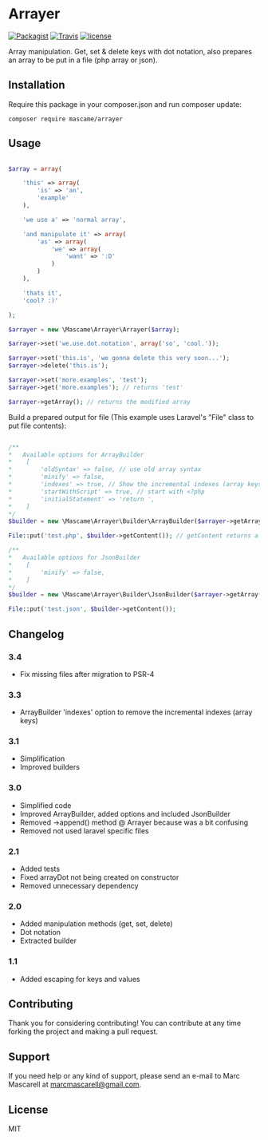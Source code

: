 Arrayer
=========

[![Packagist](https://img.shields.io/packagist/v/mascame/arrayer.svg?maxAge=2592000?style=plastic)](https://packagist.org/packages/mascame/arrayer)
[![Travis](https://img.shields.io/travis/marcmascarell/arrayer.svg?maxAge=2592000?style=plastic)](https://travis-ci.org/marcmascarell/arrayer)
[![license](https://img.shields.io/github/license/marcmascarell/arrayer.svg?maxAge=2592000?style=plastic)](https://github.com/marcmascarell/arrayer)

Array manipulation. Get, set & delete keys with dot notation, also prepares an array to be put in a file (php array or json).

Installation
--------------

Require this package in your composer.json and run composer update:

`composer require mascame/arrayer`


Usage
--------------

```php

$array = array(

	'this' => array(
		'is' => 'an',
		'example'
	),

	'we use a' => 'normal array',

	'and manipulate it' => array(
		'as' => array(
			'we' => array(
				'want' => ':D'
			)
		)
	),

	'thats it',
	'cool? :)'

);

$arrayer = new \Mascame\Arrayer\Arrayer($array);

$arrayer->set('we.use.dot.notation', array('so', 'cool.'));

$arrayer->set('this.is', 'we gonna delete this very soon...');
$arrayer->delete('this.is');

$arrayer->set('more.examples', 'test');
$arrayer->get('more.examples'); // returns 'test'

$arrayer->getArray(); // returns the modified array
```

Build a prepared output for file (This example uses Laravel's "File" class to put file contents):

```php

/**
*   Available options for ArrayBuilder
*    [
*        'oldSyntax' => false, // use old array syntax
*        'minify' => false,
*        'indexes' => true, // Show the incremental indexes (array keys)
*        'startWithScript' => true, // start with <?php
*        'initialStatement' => 'return ',
*    ]
*/
$builder = new \Mascame\Arrayer\Builder\ArrayBuilder($arrayer->getArray(), $options);

File::put('test.php', $builder->getContent()); // getContent returns a prepared output to put in a file

/**
*   Available options for JsonBuilder
*    [
*        'minify' => false,
*    ]
*/
$builder = new \Mascame\Arrayer\Builder\JsonBuilder($arrayer->getArray(), $options);

File::put('test.json', $builder->getContent());
```

Changelog
----

### 3.4
- Fix missing files after migration to PSR-4 

### 3.3
- ArrayBuilder 'indexes' option to remove the incremental indexes (array keys)

### 3.1
- Simplification
- Improved builders

### 3.0
- Simplified code
- Improved ArrayBuilder, added options and included JsonBuilder
- Removed ->append() method @ Arrayer because was a bit confusing
- Removed not used laravel specific files

### 2.1
- Added tests
- Fixed arrayDot not being created on constructor
- Removed unnecessary dependency

### 2.0
- Added manipulation methods (get, set, delete)
- Dot notation
- Extracted builder

### 1.1
- Added escaping for keys and values


Contributing
----

Thank you for considering contributing! You can contribute at any time forking the project and making a pull request.

Support
----

If you need help or any kind of support, please send an e-mail to Marc Mascarell at marcmascarell@gmail.com.

License
----

MIT
